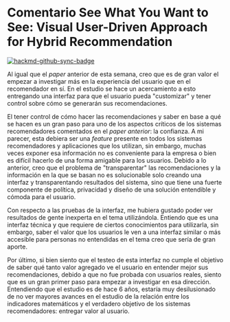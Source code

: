 # Comentario See What You Want to See: Visual User-Driven Approach for Hybrid Recommendation

[![hackmd-github-sync-badge](https://hackmd.io/sbvD3FRTQDeTTvHjqHJWAg/badge)](https://hackmd.io/sbvD3FRTQDeTTvHjqHJWAg)

Al igual que el *paper* anterior de esta semana, creo que es de gran valor el empezar a investigar más en la experiencia del usuario que en el recomendador en sí. En el estudio se hace un acercamiento a esto entregando una interfaz para que el usuario pueda "customizar" y tener control sobre cómo se generarán sus recomendaciones.

El tener control de cómo hacer las recomendaciones y saber en base a qué se hacen es un gran paso para uno de los aspectos críticos de los sistemas recomendadores comentados en el *paper anterior*: la confianza. A mi parecer, esta debiera ser una *feature* presente en todos los sistemas recomendadores y aplicaciones que los utilizan, sin embargo, muchas veces exponer esa información no es conveniente para la empresa o bien es difícil hacerlo de una forma amigable para los usuarios. Debido a lo anterior, creo que el problema de "transparentar" las recomendaciones y la información en la que se basan no es solucionable solo creando una interfaz y transparentando resultados del sistema, sino que tiene una fuerte componente de política, privacidad y diseño de una solución entendible y cómoda para el usuario.

Con respecto a las pruebas de la interfaz, me hubiera gustado poder ver resultados de gente inexperta en el tema utilizándola. Entiendo que es una interfaz técnica y que requiere de ciertos conocimientos para utilizarla, sin embargo, saber el valor que los usuarios le ven a una interfaz similar o más accesible para personas no entendidas en el tema creo que sería de gran aporte.

Por último, si bien siento que el testeo de esta interfaz no cumple el objetivo de saber qué tanto valor agregado ve el usuario en entender mejor sus recomendaciones, debido a que no fue probada con usuarios reales, siento que es un gran primer paso para empezar a investigar en esa dirección. Entendiendo que el estudio es de hace 6 años, estaría muy desilusionado de no ver mayores avances en el estudio de la relación entre los indicadores matemáticos y el verdadero objetivo de los sistemas recomendadores: entregar valor al usuario.
